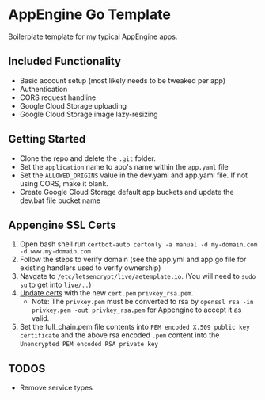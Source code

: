 # AppEngine Go Template

Boilerplate template for my typical AppEngine apps.

## Included Functionality

* Basic account setup (most likely needs to be tweaked per app)
* Authentication
* CORS request handline
* Google Cloud Storage uploading
* Google Cloud Storage image lazy-resizing

## Getting Started

* Clone the repo and delete the `.git` folder.
* Set the `application` name to app's name within the `app.yaml` file
* Set the `ALLOWED_ORIGINS` value in the dev.yaml and app.yaml file. If not using CORS, make it blank.
* Create Google Cloud Storage default app buckets and update the dev.bat file bucket name

## Appengine SSL Certs

1. Open bash shell run `certbot-auto certonly -a manual -d my-domain.com -d www.my-domain.com`
2. Follow the steps to verify domain (see the app.yml and app.go file for existing handlers used to verify ownership)
3. Navgate to `/etc/letsencrypt/live/aetemplate.io`. (You will need to `sudo su` to get into `live/..`)
4. [Update certs](https://console.cloud.google.com/appengine/settings/certificates?project=[project-id]&serviceId=default) with the new `cert.pem` `privkey_rsa.pem`.
    * Note: The `privkey.pem` must be converted to rsa by `openssl rsa -in privkey.pem -out privkey_rsa.pem` for Appengine to accept it as valid.
5. Set the full_chain.pem file contents into `PEM encoded X.509 public key certificate` and the above rsa encoded `.pem` content into the `Unencrypted PEM encoded RSA private key`

## TODOS

* Remove service types
